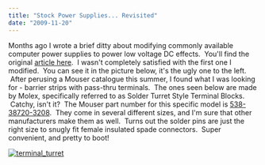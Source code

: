 ```yaml
---
title: "Stock Power Supplies... Revisited"
date: "2009-11-20"
---
```


Months ago I wrote a brief ditty about modifying commonly available computer power supplies to power low voltage DC effects.  You'll find the original [article here](https://scenic-shop.com/wp/2009/04/stock-power-supplies-for-effects/).  I wasn't completely satisfied with the first one I modified.  You can see it in the picture below, it's the ugly one to the left.  After perusing a Mouser catalogue this summer, I found what I was looking for - barrier strips with pass-thru terminals.  The ones seen below are made by Molex, specifically referred to as Solder Turret Style Terminal Blocks.  Catchy, isn't it?  The Mouser part number for this specific model is [538-38720-3208](http://www.mouser.com/ProductDetail/Molex/38720-3208/?qs=zXrbR4Jv0OfvWhjJ2kaxdQ%3d%3d).  They come in several different sizes, and I'm sure that other manufacturers make them as well.  Turns out the solder pins are just the right size to snugly fit female insulated spade connectors.  Super convenient, and pretty to boot!

[![terminal_turret](../images/terminal_turret.JPG "terminal_turret")](http://scenic-shop.com/wp/wp-content/uploads/2009/11/terminal_turret.JPG)
